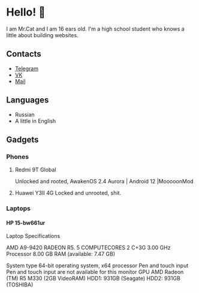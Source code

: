 # Hello! 👋

I am Mr.Cat and I am 16 ears old. I'm a high school student who knows a little about building websites. 


## Contacts

- [Telegram](https://t.me/JuiceLemon9T)
- [VK](https://vk.com/danya_stepanov2022)
- [Mail](mailto:danya_danilov1@vk.com)

## Languages

- Russian
- A little in English

## Gadgets

### Phones

1. Redmi 9T Global

   Unlocked and rooted, AwakenOS 2.4 Aurora | Android 12 |MооooonMod

2. Huawei Y3II 4G 
   Locked and unrooted, shit. 

### Laptops

#### HP 15-bw661ur

Laptop Specifications

  AMD A9-9420 RADEON R5. 5 COMPUTECORES 2 C+3G 3.00 GHz Processor
8.00 GB RAM (available: 7.47 GB)

System type 64-bit operating system, x64 processor
Pen and touch input Pen and touch input are not available for this monitor
GPU AMD Radeon (TM) R5 M330 (2GB VideoRAM)
HDD1: 931GB (Seagate)
HDD2: 931GB (TOSHIBA)
